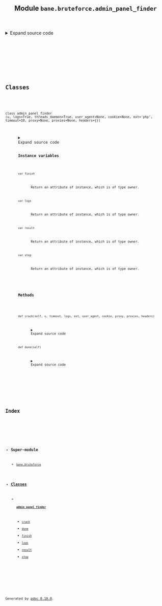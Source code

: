 <body>
<main>
<article id="content">
<header>
<h1 class="title">Module <code>bane.bruteforce.admin_panel_finder</code></h1>
</header>
<section id="section-intro">
<details class="source">
<summary>
<span>Expand source code</span>
</summary>
<pre><code class="python">from bane.bruteforce.utils import *

class admin_panel_finder:
    __slots__ = [&#34;stop&#34;, &#34;finish&#34;, &#34;result&#34;, &#34;logs&#34;]

    def done(self):
        return self.finish

    &#34;&#34;&#34;
   this function use a list of possible admin panel links with different extensions: php, asp, aspx, js, /, cfm, cgi, brf and html.
   
   ext: (set by default to: &#39;php&#39;) to define the link&#39;s extention.

   usage:

  &gt;&gt;&gt;import bane
  &gt;&gt;&gt;bane.admin_panel_finder(&#39;http://www.example.com&#39;,ext=&#39;php&#39;,timeout=7)

  &gt;&gt;&gt;bane.admin_panel_finder(&#39;http://www.example.com&#39;,ext=&#39;aspx&#39;,timeout=5)
 &#34;&#34;&#34;

    def __init__(
        self,
        u,
        logs=True, 
        threads_daemon=True,
        user_agent=None,
        cookie=None,
        ext=&#34;php&#34;,
        timeout=10,
        proxy=None,
        proxies=None,
        headers={}
    ):
        self.logs = logs
        self.stop = False
        self.finish = False
        self.result = {}
        t = threading.Thread(
            target=self.crack,
            args=(
                u,
                timeout,
                logs,
                ext,
                user_agent,
                cookie,
                proxy,
                proxies,
                headers,
            ),
        )
        t.daemon = threads_daemon
        t.start()

    def crack(
        self,
        u,
        timeout,
        logs,
        ext,
        user_agent,
        cookie,
        proxy,
        proxies,
        headers
    ):
        links = []
        ext = ext.strip()
        if ext.lower() == &#34;php&#34;:
            links = phpl
        elif ext.lower() == &#34;asp&#34;:
            links = aspl
        elif ext.lower() == &#34;aspx&#34;:
            links = aspxl
        elif ext.lower() == &#34;js&#34;:
            links = jsl
        elif ext == &#34;/&#34;:
            links = slashl
        elif ext.lower() == &#34;cfm&#34;:
            links = cfml
        elif ext.lower() == &#34;cgi&#34;:
            links = cgil
        elif ext.lower() == &#34;brf&#34;:
            links = brfl
        elif ext.lower() == &#34;html&#34;:
            links = htmll
        k = []
        for i in links:
            if self.stop == True:
                break
            try:
                if proxies:
                    proxy = random.choice(proxies)
                if user_agent:
                    us = user_agent
                else:
                    us = random.choice(ua)
                hed = {&#34;User-Agent&#34;: us}
                if cookie:
                    hed.update({&#34;Cookie&#34;: cookie})
                hed.update(headers)
                if u[len(u) - 1] == &#34;/&#34;:
                    u = u[0 : len(u) - 1]
                g = u + i
                if logs == True:
                    print(&#34;[*]Trying:&#34;, g)
                r = requests.Session().get(
                    g,
                    headers=hed,
                    allow_redirects=False,
                    proxies=proxy,
                    timeout=timeout,
                    verify=False,
                )
                if r.status_code == requests.Session().codes.ok:
                    if logs == True:
                        print(&#34;[+]FOUND!!!&#34;)
                    k.append(g)
                else:
                    if logs == True:
                        print(&#34;[-]failed&#34;)
            except KeyboardInterrupt:
                break
            except Exception as e:
                if logs == True:
                    print(&#34;[-]Failed&#34;)
        self.result = {u: k}
        self.finish = True</code></pre>
</details>
</section>
<section>
</section>
<section>
</section>
<section>
</section>
<section>
<h2 class="section-title" id="header-classes">Classes</h2>
<dl>
<dt id="bane.bruteforce.admin_panel_finder.admin_panel_finder"><code class="flex name class">
<span>class <span class="ident">admin_panel_finder</span></span>
<span>(</span><span>u, logs=True, threads_daemon=True, user_agent=None, cookie=None, ext='php', timeout=10, proxy=None, proxies=None, headers={})</span>
</code></dt>
<dd>
<div class="desc"></div>
<details class="source">
<summary>
<span>Expand source code</span>
</summary>
<pre><code class="python">class admin_panel_finder:
    __slots__ = [&#34;stop&#34;, &#34;finish&#34;, &#34;result&#34;, &#34;logs&#34;]

    def done(self):
        return self.finish

    &#34;&#34;&#34;
   this function use a list of possible admin panel links with different extensions: php, asp, aspx, js, /, cfm, cgi, brf and html.
   
   ext: (set by default to: &#39;php&#39;) to define the link&#39;s extention.

   usage:

  &gt;&gt;&gt;import bane
  &gt;&gt;&gt;bane.admin_panel_finder(&#39;http://www.example.com&#39;,ext=&#39;php&#39;,timeout=7)

  &gt;&gt;&gt;bane.admin_panel_finder(&#39;http://www.example.com&#39;,ext=&#39;aspx&#39;,timeout=5)
 &#34;&#34;&#34;

    def __init__(
        self,
        u,
        logs=True, 
        threads_daemon=True,
        user_agent=None,
        cookie=None,
        ext=&#34;php&#34;,
        timeout=10,
        proxy=None,
        proxies=None,
        headers={}
    ):
        self.logs = logs
        self.stop = False
        self.finish = False
        self.result = {}
        t = threading.Thread(
            target=self.crack,
            args=(
                u,
                timeout,
                logs,
                ext,
                user_agent,
                cookie,
                proxy,
                proxies,
                headers,
            ),
        )
        t.daemon = threads_daemon
        t.start()

    def crack(
        self,
        u,
        timeout,
        logs,
        ext,
        user_agent,
        cookie,
        proxy,
        proxies,
        headers
    ):
        links = []
        ext = ext.strip()
        if ext.lower() == &#34;php&#34;:
            links = phpl
        elif ext.lower() == &#34;asp&#34;:
            links = aspl
        elif ext.lower() == &#34;aspx&#34;:
            links = aspxl
        elif ext.lower() == &#34;js&#34;:
            links = jsl
        elif ext == &#34;/&#34;:
            links = slashl
        elif ext.lower() == &#34;cfm&#34;:
            links = cfml
        elif ext.lower() == &#34;cgi&#34;:
            links = cgil
        elif ext.lower() == &#34;brf&#34;:
            links = brfl
        elif ext.lower() == &#34;html&#34;:
            links = htmll
        k = []
        for i in links:
            if self.stop == True:
                break
            try:
                if proxies:
                    proxy = random.choice(proxies)
                if user_agent:
                    us = user_agent
                else:
                    us = random.choice(ua)
                hed = {&#34;User-Agent&#34;: us}
                if cookie:
                    hed.update({&#34;Cookie&#34;: cookie})
                hed.update(headers)
                if u[len(u) - 1] == &#34;/&#34;:
                    u = u[0 : len(u) - 1]
                g = u + i
                if logs == True:
                    print(&#34;[*]Trying:&#34;, g)
                r = requests.Session().get(
                    g,
                    headers=hed,
                    allow_redirects=False,
                    proxies=proxy,
                    timeout=timeout,
                    verify=False,
                )
                if r.status_code == requests.Session().codes.ok:
                    if logs == True:
                        print(&#34;[+]FOUND!!!&#34;)
                    k.append(g)
                else:
                    if logs == True:
                        print(&#34;[-]failed&#34;)
            except KeyboardInterrupt:
                break
            except Exception as e:
                if logs == True:
                    print(&#34;[-]Failed&#34;)
        self.result = {u: k}
        self.finish = True</code></pre>
</details>
<h3>Instance variables</h3>
<dl>
<dt id="bane.bruteforce.admin_panel_finder.admin_panel_finder.finish"><code class="name">var <span class="ident">finish</span></code></dt>
<dd>
<div class="desc"><p>Return an attribute of instance, which is of type owner.</p></div>
</dd>
<dt id="bane.bruteforce.admin_panel_finder.admin_panel_finder.logs"><code class="name">var <span class="ident">logs</span></code></dt>
<dd>
<div class="desc"><p>Return an attribute of instance, which is of type owner.</p></div>
</dd>
<dt id="bane.bruteforce.admin_panel_finder.admin_panel_finder.result"><code class="name">var <span class="ident">result</span></code></dt>
<dd>
<div class="desc"><p>Return an attribute of instance, which is of type owner.</p></div>
</dd>
<dt id="bane.bruteforce.admin_panel_finder.admin_panel_finder.stop"><code class="name">var <span class="ident">stop</span></code></dt>
<dd>
<div class="desc"><p>Return an attribute of instance, which is of type owner.</p></div>
</dd>
</dl>
<h3>Methods</h3>
<dl>
<dt id="bane.bruteforce.admin_panel_finder.admin_panel_finder.crack"><code class="name flex">
<span>def <span class="ident">crack</span></span>(<span>self, u, timeout, logs, ext, user_agent, cookie, proxy, proxies, headers)</span>
</code></dt>
<dd>
<div class="desc"></div>
<details class="source">
<summary>
<span>Expand source code</span>
</summary>
<pre><code class="python">def crack(
    self,
    u,
    timeout,
    logs,
    ext,
    user_agent,
    cookie,
    proxy,
    proxies,
    headers
):
    links = []
    ext = ext.strip()
    if ext.lower() == &#34;php&#34;:
        links = phpl
    elif ext.lower() == &#34;asp&#34;:
        links = aspl
    elif ext.lower() == &#34;aspx&#34;:
        links = aspxl
    elif ext.lower() == &#34;js&#34;:
        links = jsl
    elif ext == &#34;/&#34;:
        links = slashl
    elif ext.lower() == &#34;cfm&#34;:
        links = cfml
    elif ext.lower() == &#34;cgi&#34;:
        links = cgil
    elif ext.lower() == &#34;brf&#34;:
        links = brfl
    elif ext.lower() == &#34;html&#34;:
        links = htmll
    k = []
    for i in links:
        if self.stop == True:
            break
        try:
            if proxies:
                proxy = random.choice(proxies)
            if user_agent:
                us = user_agent
            else:
                us = random.choice(ua)
            hed = {&#34;User-Agent&#34;: us}
            if cookie:
                hed.update({&#34;Cookie&#34;: cookie})
            hed.update(headers)
            if u[len(u) - 1] == &#34;/&#34;:
                u = u[0 : len(u) - 1]
            g = u + i
            if logs == True:
                print(&#34;[*]Trying:&#34;, g)
            r = requests.Session().get(
                g,
                headers=hed,
                allow_redirects=False,
                proxies=proxy,
                timeout=timeout,
                verify=False,
            )
            if r.status_code == requests.Session().codes.ok:
                if logs == True:
                    print(&#34;[+]FOUND!!!&#34;)
                k.append(g)
            else:
                if logs == True:
                    print(&#34;[-]failed&#34;)
        except KeyboardInterrupt:
            break
        except Exception as e:
            if logs == True:
                print(&#34;[-]Failed&#34;)
    self.result = {u: k}
    self.finish = True</code></pre>
</details>
</dd>
<dt id="bane.bruteforce.admin_panel_finder.admin_panel_finder.done"><code class="name flex">
<span>def <span class="ident">done</span></span>(<span>self)</span>
</code></dt>
<dd>
<div class="desc"></div>
<details class="source">
<summary>
<span>Expand source code</span>
</summary>
<pre><code class="python">def done(self):
    return self.finish</code></pre>
</details>
</dd>
</dl>
</dd>
</dl>
</section>
</article>
<nav id="sidebar">
<h1>Index</h1>
<div class="toc">
<ul></ul>
</div>
<ul id="index">
<li><h3>Super-module</h3>
<ul>
<li><code><a title="bane.bruteforce" href="index.md">bane.bruteforce</a></code></li>
</ul>
</li>
<li><h3><a href="#header-classes">Classes</a></h3>
<ul>
<li>
<h4><code><a title="bane.bruteforce.admin_panel_finder.admin_panel_finder" href="#bane.bruteforce.admin_panel_finder.admin_panel_finder">admin_panel_finder</a></code></h4>
<ul class="two-column">
<li><code><a title="bane.bruteforce.admin_panel_finder.admin_panel_finder.crack" href="#bane.bruteforce.admin_panel_finder.admin_panel_finder.crack">crack</a></code></li>
<li><code><a title="bane.bruteforce.admin_panel_finder.admin_panel_finder.done" href="#bane.bruteforce.admin_panel_finder.admin_panel_finder.done">done</a></code></li>
<li><code><a title="bane.bruteforce.admin_panel_finder.admin_panel_finder.finish" href="#bane.bruteforce.admin_panel_finder.admin_panel_finder.finish">finish</a></code></li>
<li><code><a title="bane.bruteforce.admin_panel_finder.admin_panel_finder.logs" href="#bane.bruteforce.admin_panel_finder.admin_panel_finder.logs">logs</a></code></li>
<li><code><a title="bane.bruteforce.admin_panel_finder.admin_panel_finder.result" href="#bane.bruteforce.admin_panel_finder.admin_panel_finder.result">result</a></code></li>
<li><code><a title="bane.bruteforce.admin_panel_finder.admin_panel_finder.stop" href="#bane.bruteforce.admin_panel_finder.admin_panel_finder.stop">stop</a></code></li>
</ul>
</li>
</ul>
</li>
</ul>
</nav>
</main>
<footer id="footer">
<p>Generated by <a href="https://pdoc3.github.io/pdoc" title="pdoc: Python API documentation generator"><cite>pdoc</cite> 0.10.0</a>.</p>
</footer>
</body>
</html>
